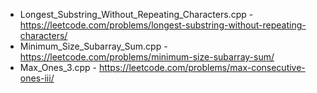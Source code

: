 - Longest_Substring_Without_Repeating_Characters.cpp - https://leetcode.com/problems/longest-substring-without-repeating-characters/
- Minimum_Size_Subarray_Sum.cpp - https://leetcode.com/problems/minimum-size-subarray-sum/
- Max_Ones_3.cpp - https://leetcode.com/problems/max-consecutive-ones-iii/
